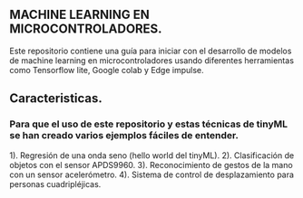## MACHINE LEARNING  EN MICROCONTROLADORES.

Este repositorio contiene una guía para iniciar con el desarrollo de modelos de machine learning en microcontroladores usando diferentes herramientas como Tensorflow lite, Google colab y Edge impulse.

## Caracteristicas.
### Para que el uso de este repositorio y estas técnicas de tinyML se han creado varios ejemplos fáciles de entender.
1).	Regresión de una onda seno (hello world del tinyML).
2).	Clasificación de objetos con el sensor APDS9960.
3).	Reconocimiento de gestos de la mano con un sensor acelerómetro.
4).	Sistema de control de desplazamiento para personas cuadripléjicas.


